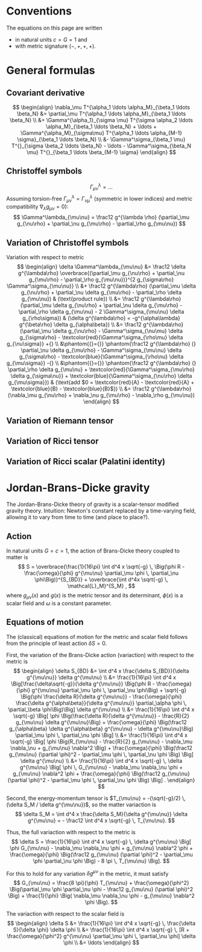 Conventions
===========

The equations on this page are written

- in natural units $c = G = 1$ and
- with metric signature $(-,+,+,+)$.

General formulas
================

Covariant derivative
--------------------
$$
\begin{align}
\nabla_\mu T^{\alpha_1 \ldots \alpha_M}_{\beta_1 \ldots \beta_N} &= \partial_\mu T^{\alpha_1 \ldots \alpha_M}_{\beta_1 \ldots \beta_N} \\
                                                                 &+ \Gamma^{\alpha_1}_{\sigma \mu} T^{\sigma \alpha_2 \ldots \alpha_M}_{\beta_1 \ldots \beta_N} + \ldots + \Gamma^{\alpha_M}_{\sigma\mu} T^{\alpha_1 \ldots \alpha_{M-1} \sigma}_{\beta_1 \ldots \beta_N} \\
                                                                 &- \Gamma^\sigma_{\beta_1 \mu} T^{}_{\sigma \beta_2 \ldots \beta_N} - \ldots - \Gamma^\sigma_{\beta_N \mu} T^{}_{\beta_1 \ldots \beta_{M-1} \sigma}
\end{align}
$$

Christoffel symbols
-------------------
$$
\Gamma^\lambda_{\mu\nu} = \ldots
$$
Assuming torsion-free $\Gamma^\lambda_{\mu\nu} = \Gamma^\lambda_{\nu\mu}$ (symmetric in lower indices) and metric compatibility $\nabla_\lambda g_{\mu\nu} = 0$):
$$
\Gamma^\lambda_{\mu\nu} = \frac12 g^{\lambda \rho} (\partial_\mu g_{\nu\rho} + \partial_\nu g_{\mu\rho} - \partial_\rho g_{\mu\nu})
$$

Variation of Christoffel symbols
--------------------------------
Variation with respect to metric
$$
\begin{align}
\delta \Gamma^\lambda_{\mu\nu} &= \frac12 \delta g^{\lambda\rho} \overbrace{(\partial_\mu g_{\nu\rho} + \partial_\nu g_{\mu\rho} - \partial_\rho g_{\mu\nu})}^{2 g_{\sigma\rho} \Gamma^\sigma_{\mu\nu}} \\
                               &+ \frac12        g^{\lambda\rho} (\partial_\mu \delta g_{\nu\rho} + \partial_\nu \delta g_{\mu\rho} - \partial_\rho \delta g_{\mu\nu}) & (\text{product rule}) \\
                               &= \frac12 g^{\lambda\rho} (\partial_\mu \delta g_{\nu\rho} + \partial_\nu \delta g_{\mu\rho} - \partial_\rho \delta g_{\mu\nu} - 2 \Gamma^\sigma_{\mu\nu} \delta g_{\rho\sigma}) & (\delta g^{\lambda\rho} = -g^{\alpha\lambda} g^{\beta\rho} \delta g_{\alpha\beta}) \\
                               &= \frac12 g^{\lambda\rho} (\partial_\mu \delta g_{\nu\rho} - \Gamma^\sigma_{\nu\mu} \delta g_{\sigma\rho} - \textcolor{red}{\Gamma^\sigma_{\rho\mu} \delta g_{\nu\sigma}} +{} \\
                               &\phantom{{}={}} \phantom{\frac12 g^{\lambda\rho} (} \partial_\nu \delta g_{\mu\rho} - \Gamma^\sigma_{\mu\nu} \delta g_{\sigma\rho} - \textcolor{blue}{\Gamma^\sigma_{\rho\nu} \delta g_{\mu\sigma}} -{} \\
                               &\phantom{{}={}} \phantom{\frac12 g^{\lambda\rho} (} \partial_\rho \delta g_{\mu\nu} + \textcolor{red}{\Gamma^\sigma_{\mu\rho} \delta g_{\sigma\nu}} + \textcolor{blue}{\Gamma^\sigma_{\nu\rho} \delta g_{\mu\sigma}}) & (\text{add $0 = \textcolor{red}{A} - \textcolor{red}{A} + \textcolor{blue}{B} - \textcolor{blue}{B}$}) \\
                               &= \frac12 g^{\lambda\rho} (\nabla_\mu g_{\nu\rho} + \nabla_\nu g_{\mu\rho} - \nabla_\rho g_{\mu\nu})
\end{align}
$$

Variation of Riemann tensor
---------------------------

Variation of Ricci tensor
-------------------------

Variation of Ricci scalar (Palatini identity)
-------------------------

Jordan-Brans-Dicke gravity
==========================

The Jordan-Brans-Dicke theory of gravity is a scalar-tensor modified gravity theory.
Intuition: Newton's constant replaced by a time-varying field, allowing it to vary from time to time (and place to place?).

Action
------

In natural units $G = c = 1$,
the action of Brans-Dicke theory coupled to matter is
$$
S = \overbrace{\frac{1}{16\pi} \int d^4 x \sqrt{-g} \, \Big(\phi R - \frac{\omega}{\phi} g^{\mu\nu} \partial_\mu \phi \, \partial_\nu \phi\Big)}^{S_{BD}} + \overbrace{\int d^4x \sqrt{-g} \, \mathcal{L}_M}^{S_M} ,
$$
where $g_{\mu\nu}(x)$ and $g(x)$ is the metric tensor and its determinant,
$\phi(x)$ is a scalar field
and $\omega$ is a constant parameter.

Equations of motion
-----------------------------

The (classical) equations of motion for the metric and scalar field
follows from the principle of least action $\delta S = 0$.

First, the variation of the Brans-Dicke action (variaction) with respect to the metric is
$$
\begin{align}
\delta S_{BD} &= \int d^4 x \frac{\delta S_{BD}}{\delta g^{\mu\nu}} \delta g^{\mu\nu} \\
              &= \frac{1}{16\pi} \int d^4 x \Big[\frac{\delta\sqrt{-g}}{\delta g^{\mu\nu}} \Big(\phi R - \frac{\omega}{\phi} g^{\mu\nu} \partial_\mu \phi \, \partial_\nu \phi\Big) + \sqrt{-g} \Big(\phi \frac{\delta R}{\delta g^{\mu\nu}} - \frac{\omega}{\phi} \frac{\delta g^{\alpha\beta}}{\delta g^{\mu\nu}} \partial_\alpha \phi \, \partial_\beta \phi\Big)\Big] \delta g^{\mu\nu} \\
              &= \frac{1}{16\pi} \int d^4 x \sqrt{-g} \Big[ \phi \Big(\frac{\delta R}{\delta g^{\mu\nu}} - \frac{R}{2} g_{\mu\nu} \delta g^{\mu\nu}\Big) + \frac{\omega}{\phi} \Big(\frac12 g_{\alpha\beta} \delta g^{\alpha\beta} g^{\mu\nu} - \delta g^{\mu\nu}\Big) \partial_\mu \phi \, \partial_\nu \phi \Big] \\
              &= \frac{1}{16\pi} \int d^4 x \sqrt{-g} \Big[ \phi \Big(R_{\mu\nu} - \frac{R}{2} g_{\mu\nu} - \nabla_\mu \nabla_\nu + g_{\mu\nu} \nabla^2 \Big) + \frac{\omega}{\phi} \Big(\frac12 g_{\mu\nu} (\partial \phi)^2 - \partial_\mu \phi \, \partial_\nu \phi \Big) \Big] \delta g^{\mu\nu} \\
              &= \frac{1}{16\pi} \int d^4 x \sqrt{-g} \, \delta g^{\mu\nu} \Big[ \phi \, G_{\mu\nu} - \nabla_\mu \nabla_\nu \phi + g_{\mu\nu} \nabla^2 \phi + \frac{\omega}{\phi} \Big(\frac12 g_{\mu\nu} (\partial \phi)^2 - \partial_\mu \phi \, \partial_\nu \phi \Big) \Big] .
\end{align}
$$

Second, the energy-momentum tensor is $T_{\mu\nu} = -(\sqrt{-g}/2) \, (\delta S_M / \delta g^{\mu\nu})$,
so the matter variaction is
$$
\delta S_M = \int d^4 x \frac{\delta S_M}{\delta g^{\mu\nu}} \delta g^{\mu\nu}
           = - \frac12 \int d^4 x \sqrt{-g} \, T_{\mu\nu}.
$$

Thus, the full variaction with respect to the metric is
$$
\delta S = \frac{1}{16\pi} \int d^4 x \sqrt{-g} \, \delta g^{\mu\nu} \Big[ \phi G_{\mu\nu} - \nabla_\mu \nabla_\nu \phi + g_{\mu\nu} \nabla^2 \phi + \frac{\omega}{\phi} \Big(\frac12 g_{\mu\nu} (\partial \phi)^2 - \partial_\mu \phi \partial_\nu \phi \Big) - 8 \pi \, T_{\mu\nu} \Big].
$$

For this to hold for any variation $\delta g^{\mu\nu}$ in the metric,
it must satisfy
$$
G_{\mu\nu} = \frac{8 \pi}{\phi} T_{\mu\nu} + \frac{\omega}{\phi^2} \Big(\partial_\mu \phi \partial_\nu \phi - \frac12 g_{\mu\nu} (\partial \phi)^2 \Big) + \frac{1}{\phi} \Big( \nabla_\mu \nabla_\nu \phi - g_{\mu\nu} \nabla^2 \phi \Big).
$$

The variaction with respect to the scalar field is
$$
\begin{align}
\delta S &= \frac{1}{16\pi} \int d^4 x \sqrt{-g} \, \frac{\delta S}{\delta \phi} \delta \phi \\
         &= \frac{1}{16\pi} \int d^4 x \sqrt{-g} \, [R + \frac{\omega}{\phi^2} g^{\mu\nu} \partial_\mu \phi \, \partial_\nu \phi] \delta \phi \\
         &= \ldots
\end{align}
$$

